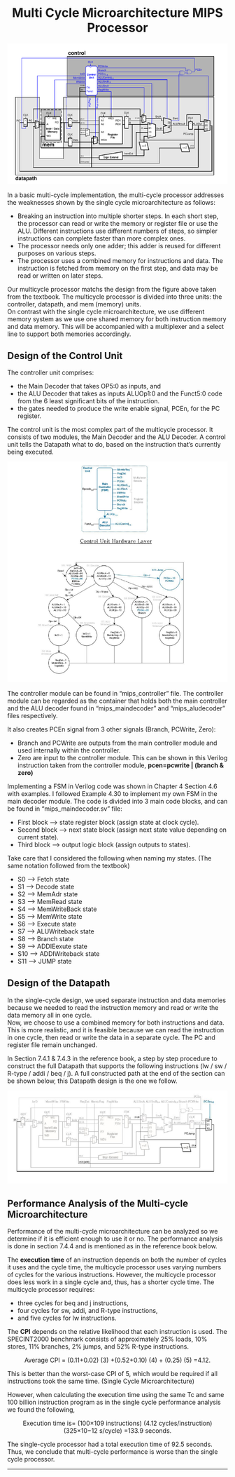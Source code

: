 <h1 align='center'> Multi Cycle Microarchitecture MIPS Processor</h1>

<p align='center'>
  <img src="../images/multi-cycle.png"/>
</p>

In a basic multi-cycle implementation, the multi-cycle processor addresses the weaknesses shown by the single cycle microarchitecture as follows:
- Breaking an instruction into multiple shorter steps. In each short step, the processor can read or write the memory or register file or use the ALU. Different instructions use different numbers of steps, so simpler instructions can complete faster than more complex ones.
- The processor needs only one adder; this adder is reused for different purposes on various steps.
- The processor uses a combined memory for instructions and data. The instruction is fetched from memory on the first step, and data may be read or written on later steps.

Our multicycle processor matchs the design from the figure above taken from the textbook. 
The multicycle processor is divided into three units: the controller, datapath, and mem (memory) units.  
On contrast with the single cycle microarchitecture, we use different memory system as we use one shared memory for both instruction memory and data memory. 
This will be accompanied with a multiplexer and a select line to support both memories accordingly. 

## Design of the Control Unit

The controller unit comprises:
- the Main Decoder that takes OP5:0 as inputs, and 
- the ALU Decoder that takes as inputs ALUOp1:0 and the Funct5:0 code from the 6 least significant bits of the instruction.
- the gates needed to produce the write enable signal, PCEn, for the PC register.

The control unit is the most complex part of the multicycle processor. It consists of two
modules, the Main Decoder and the ALU Decoder. A control unit tells the Datapath what to do, based on the instruction that’s currently being executed.

<p align='center'>
  <img src="../images/multi-cycle-control.png"/>
</p>

The controller module can be found in “mips_controller” file. The controller module can be regarded as the container that holds both the main controller and the ALU decoder found in “mips_maindecoder” and “mips_aludecoder” files respectively. 

It also creates PCEn signal from 3 other signals (Branch, PCWrite, Zero):

- Branch and PCWrite are outputs from the main controller module and used internally within the controller.
- Zero are input to the controller module. This can be shown in this Verilog instruction taken from the controller module,  **pcen=pcwrite | (branch & zero)**

Implementing a FSM in Verilog code was shown in Chapter 4 Section 4.6 with examples. I followed Example 4.30 to implement my own FSM in the main decoder module. 
The code is divided into 3 main code blocks, and can be found in “mips_maindecoder.sv” file:

- First block --> state register block (assign state at clock cycle).
- Second block --> next state block (assign next state value depending on current state).
- Third block --> output logic block (assign outputs to states).


Take care that I considered the following when naming my states. (The same notation followed from the textbook)
- S0 --> Fetch state
- S1 --> Decode state
- S2 --> MemAdr state
- S3 --> MemRead state
- S4 --> MemWriteBack state
- S5 --> MemWrite state
- S6 --> Execute state
- S7 --> ALUWriteback state
- S8 --> Branch state
- S9 --> ADDIEexute state
- S10 --> ADDIWriteback state
- S11 --> JUMP state


## Design of the Datapath
In the single-cycle design, we used separate instruction and data memories because we needed to read the instruction memory and read or write the data memory all in one cycle.  
Now, we choose to use a combined memory for both instructions and data. This is more realistic, and it is feasible because we can read the instruction in one cycle, then read or write the data in a separate cycle. The PC and register file remain unchanged.

In Section 7.4.1 & 7.4.3 in the reference book, a step by step procedure to construct the full Datapath that supports the following instructions (lw / sw / R-type / addi / beq / j). 
A full constructed path at the end of the section can be shown below, this Datapath design is the one we follow.

<p align='center'>
  <img src="../images/multi-cycle-datapath.png"/>
</p>


## Performance Analysis of the Multi-cycle Microarchitecture 

Performance of the multi-cycle microarchitecture can be analyzed so we determine if it is efficient enough to use it or no.
The performance analysis is done in section 7.4.4 and is mentioned as in the reference book below.

The **execution time** of an instruction depends on both the number of cycles it uses and the cycle time, the multicycle processor uses varying numbers of cycles for the various instructions. 
However, the multicycle processor does less work in a single cycle and, thus, has a shorter cycle time.
The multicycle processor requires: 
- three cycles for beq and j instructions, 
- four cycles for sw, addi, and R-type instructions, 
- and five cycles for lw instructions.

The **CPI** depends on the relative likelihood that each instruction is used. The SPECINT2000 benchmark consists of approximately 25% loads, 10% stores, 11% branches, 2% jumps, and 52% R-type instructions.

<p align='center'> Average CPI = (0.11+0.02) (3) +(0.52+0.10) (4) + (0.25) (5) =4.12. </p>

This is better than the worst-case CPI of 5, which would be required if all instructions took the same time. (Single Cycle Microarchitecture)

However, when calculating the execution time using the same Tc and same 100 billion instruction program as in the single cycle performance analysis we found the following,

<p align='center'> Execution time is= (100×109 instructions) (4.12 cycles/instruction) (325×10−12 s/cycle) =133.9 seconds.</p>

The single-cycle processor had a total execution time of 92.5 seconds. Thus, we conclude that multi-cycle performance is worse than the single cycle processor.

---

